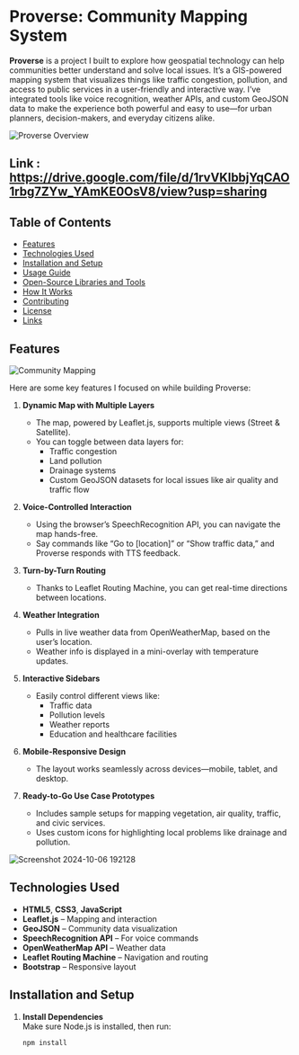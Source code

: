 # Proverse: Community Mapping System

**Proverse** is a project I built to explore how geospatial technology can help communities better understand and solve local issues. It’s a GIS-powered mapping system that visualizes things like traffic congestion, pollution, and access to public services in a user-friendly and interactive way. I’ve integrated tools like voice recognition, weather APIs, and custom GeoJSON data to make the experience both powerful and easy to use—for urban planners, decision-makers, and everyday citizens alike.

![Proverse Overview](https://github.com/user-attachments/assets/b31e9272-2da9-417c-a567-deec90df878c)  
## Link : https://drive.google.com/file/d/1rvVKlbbjYqCAO1rbg7ZYw_YAmKE0OsV8/view?usp=sharing

## Table of Contents
- [Features](#features)
- [Technologies Used](#technologies-used)
- [Installation and Setup](#installation-and-setup)
- [Usage Guide](#usage-guide)
- [Open-Source Libraries and Tools](#open-source-libraries-and-tools)
- [How It Works](#how-it-works)
- [Contributing](#contributing)
- [License](#license)
- [Links](#links)

## Features

![Community Mapping](https://github.com/user-attachments/assets/b9052fb7-a57e-4f5f-95e7-fc7b32969fb3)

Here are some key features I focused on while building Proverse:

1. **Dynamic Map with Multiple Layers**  
   - The map, powered by Leaflet.js, supports multiple views (Street & Satellite).
   - You can toggle between data layers for:
     - Traffic congestion
     - Land pollution
     - Drainage systems
     - Custom GeoJSON datasets for local issues like air quality and traffic flow

2. **Voice-Controlled Interaction**  
   - Using the browser’s SpeechRecognition API, you can navigate the map hands-free.
   - Say commands like “Go to [location]” or “Show traffic data,” and Proverse responds with TTS feedback.

3. **Turn-by-Turn Routing**  
   - Thanks to Leaflet Routing Machine, you can get real-time directions between locations.

4. **Weather Integration**  
   - Pulls in live weather data from OpenWeatherMap, based on the user’s location.
   - Weather info is displayed in a mini-overlay with temperature updates.

5. **Interactive Sidebars**  
   - Easily control different views like:
     - Traffic data
     - Pollution levels
     - Weather reports
     - Education and healthcare facilities

6. **Mobile-Responsive Design**  
   - The layout works seamlessly across devices—mobile, tablet, and desktop.

7. **Ready-to-Go Use Case Prototypes**  
   - Includes sample setups for mapping vegetation, air quality, traffic, and civic services.
   - Uses custom icons for highlighting local problems like drainage and pollution.

![Screenshot 2024-10-06 192128](https://github.com/user-attachments/assets/059daae9-7db1-4d88-b667-eef56179e90f)

## Technologies Used
- **HTML5**, **CSS3**, **JavaScript**
- **Leaflet.js** – Mapping and interaction
- **GeoJSON** – Community data visualization
- **SpeechRecognition API** – For voice commands
- **OpenWeatherMap API** – Weather data
- **Leaflet Routing Machine** – Navigation and routing
- **Bootstrap** – Responsive layout

## Installation and Setup

1. **Install Dependencies**  
   Make sure Node.js is installed, then run:  
   ```bash
   npm install
